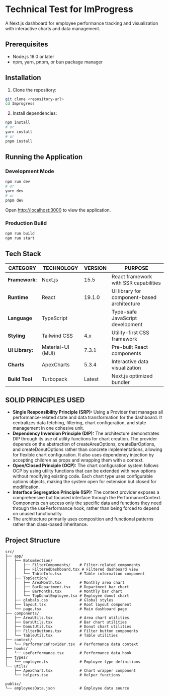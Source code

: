 # Technical Test for ImProgress

A Next.js dashboard for employee performance tracking and visualization with interactive charts and data management.

## Prerequisites

- Node.js 18.0 or later
- npm, yarn, pnpm, or bun package manager

## Installation

1. Clone the repository:
```bash
git clone <repository-url>
cd Improgress
```

2. Install dependencies:
```bash
npm install
# or
yarn install
# or
pnpm install
```

## Running the Application

### Development Mode
```bash
npm run dev
# or
yarn dev
# or
pnpm dev
```

Open [http://localhost:3000](http://localhost:3000) to view the application.

### Production Build
```bash
npm run build
npm run start
```

## Tech Stack

| CATEGORY | TECHNOLOGY | VERSION | PURPOSE|
|----------|------------|---------|--------|
| **Framework:** | Next.js | 15.5 | React framework with SSR capabilities|
| **Runtime**	| React	 |19.1.0	|UI library for component-based architecture|
| **Language**	|TypeScript | 	|Type-safe JavaScript development|
| **Styling**|	Tailwind CSS|	4.x	|Utility-first CSS framework|
| **UI Library:** |Material-UI (MUI)| 7.3.1| Pre-built React components|
| **Charts**	|ApexCharts	|5.3.4	|Interactive data visualization|
| **Build Tool**	|Turbopack	|Latest|	Next.js optimized bundler|
   

## SOLID PRINCIPLES USED

- **Single Responsibility Principle (SRP):** Using a Provider that manages all performance-related state and data transformation for the dashboard. It centralizes data fetching, filtering, chart configuration, and state management in one cohesive unit.
- **Dependency Inversion Principle (DIP):** The architecture demonstrates DIP through its use of utility functions for chart creation. The provider depends on the abstraction of createAreaOptions, createBarOptions, and createDonutOptions rather than concrete implementations, allowing for flexible chart configuration. It also uses dependency injection by accepting children as props and wrapping them with a context.
- **Open/Closed Principle (OCP):** The chart configuration system follows OCP by using utility functions that can be extended with new options without modifying existing code. Each chart type uses configurable options objects, making the system open for extension but closed for modification.
- **Interface Segregation Principle (ISP):** The context provider exposes a comprehensive but focused interface through the PerformanceContext. Components can access only the specific data and functions they need through the usePerformance hook, rather than being forced to depend on unused functionality.
- The architecture primarily uses composition and functional patterns rather than class-based inheritance.

  
## Project Structure
```
src/
├── app/
│   ├── BotomSection/
│   │   ├── FilterComponents/    # Filter-related components
│   │   ├── FilteredDashboard.tsx # Filtered dashboard view
│   │   └── TableInfo.tsx        # Table information component
│   ├── TopSection/
│   │   ├── AreaMonth.tsx        # Monthly area chart
│   │   ├── BarDepartment.tsx    # Department bar chart
│   │   ├── BarMonths.tsx        # Monthly bar chart
│   │   └── TopDonutEmployee.tsx # Employee donut chart
│   ├── globals.css              # Global styles
│   ├── layout.tsx               # Root layout component
│   └── page.tsx                 # Main dashboard page
├── components/
│   ├── AreaUtils.tsx            # Area chart utilities
│   ├── BarsUtils.tsx            # Bar chart utilities
│   ├── DonutUtil.tsx            # Donut chart utilities
│   ├── FilterButtons.tsx        # Filter button components
│   └── TableUtil.tsx            # Table utilities
├── context/
│   └── PerformanceProvider.tsx  # Performance data context
├── hooks/
│   └── usePerformance.tsx       # Performance data hook
├── types/
│   └── employee.ts              # Employee type definitions
└── utils/
    ├── ApexChart.tsx            # Chart wrapper component
    └── helpers.tsx              # Helper functions

public/
└── employeesData.json           # Employee data source
```
